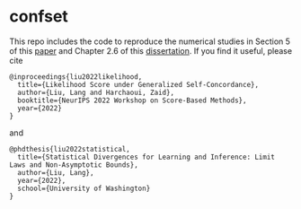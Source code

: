# confset

This repo includes the code to reproduce the numerical studies in Section 5 of this [paper](https://arxiv.org/pdf/2301.00260.pdf) and Chapter 2.6 of this [dissertation](https://digital.lib.washington.edu/researchworks/bitstream/handle/1773/49764/Liu_washington_0250E_25117.pdf?sequence=1&isAllowed=y). If you find it useful, please cite

```
@inproceedings{liu2022likelihood,
  title={Likelihood Score under Generalized Self-Concordance},
  author={Liu, Lang and Harchaoui, Zaid},
  booktitle={NeurIPS 2022 Workshop on Score-Based Methods},
  year={2022}
}
```
and
```
@phdthesis{liu2022statistical,
  title={Statistical Divergences for Learning and Inference: Limit Laws and Non-Asymptotic Bounds},
  author={Liu, Lang},
  year={2022},
  school={University of Washington}
}
```
